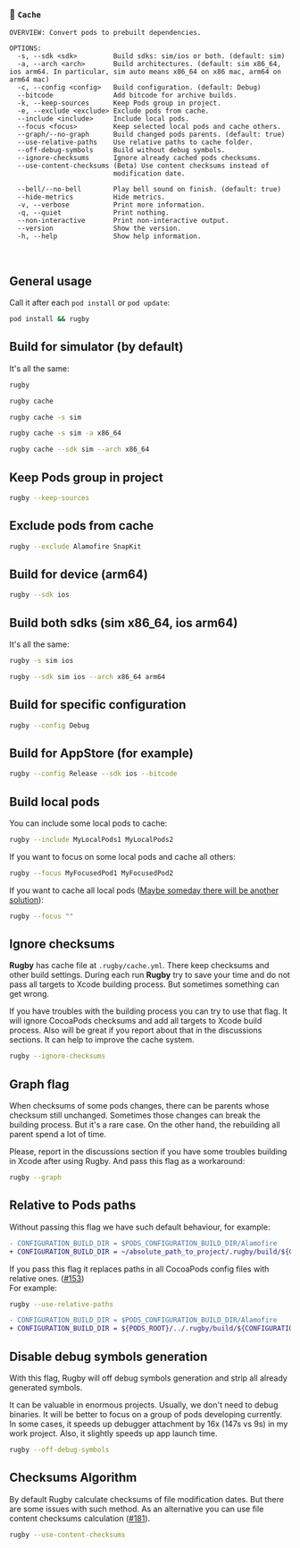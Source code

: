 
### 🏈 `Cache`

```
OVERVIEW: Convert pods to prebuilt dependencies.

OPTIONS:
  -s, --sdk <sdk>         Build sdks: sim/ios or both. (default: sim)
  -a, --arch <arch>       Build architectures. (default: sim x86_64, ios arm64. In particular, sim auto means x86_64 on x86 mac, arm64 on arm64 mac)
  -c, --config <config>   Build configuration. (default: Debug)
  --bitcode               Add bitcode for archive builds.
  -k, --keep-sources      Keep Pods group in project.
  -e, --exclude <exclude> Exclude pods from cache.
  --include <include>     Include local pods.
  --focus <focus>         Keep selected local pods and cache others.
  --graph/--no-graph      Build changed pods parents. (default: true)
  --use-relative-paths    Use relative paths to cache folder.
  --off-debug-symbols     Build without debug symbols.
  --ignore-checksums      Ignore already cached pods checksums.
  --use-content-checksums (Beta) Use content checksums instead of
                          modification date.

  --bell/--no-bell        Play bell sound on finish. (default: true)
  --hide-metrics          Hide metrics.
  -v, --verbose           Print more information.
  -q, --quiet             Print nothing.
  --non-interactive       Print non-interactive output.
  --version               Show the version.
  -h, --help              Show help information.
```

<br>

## General usage

Call it after each `pod install` or `pod update`:
```bash
pod install && rugby
```

## Build for simulator (by default)

It's all the same:

```bash
rugby
```

```bash
rugby cache
```

```bash
rugby cache -s sim
```

```bash
rugby cache -s sim -a x86_64
```

```bash
rugby cache --sdk sim --arch x86_64
```

## Keep Pods group in project

```bash
rugby --keep-sources
```

## Exclude pods from cache

```bash
rugby --exclude Alamofire SnapKit
```

## Build for device (arm64)

```bash
rugby --sdk ios
```

## Build both sdks (sim x86_64, ios arm64)

It's all the same:

```bash
rugby -s sim ios
```

```bash
rugby --sdk sim ios --arch x86_64 arm64
```

## Build for specific configuration

```bash
rugby --config Debug
```

## Build for AppStore (for example)

```bash
rugby --config Release --sdk ios --bitcode
```

## Build local pods

You can include some local pods to cache:

```bash
rugby --include MyLocalPods1 MyLocalPods2
```

If you want to focus on some local pods and cache all others:

```bash
rugby --focus MyFocusedPod1 MyFocusedPod2
```

If you want to cache all local pods ([Maybe someday there will be another solution](https://github.com/apple/swift-argument-parser/pull/317)):

```bash
rugby --focus ""
```

## Ignore checksums

**Rugby** has cache file at `.rugby/cache.yml`. There keep checksums and other build settings. During each run **Rugby** try to save your time and do not pass all targets to Xcode building process. But sometimes something can get wrong.

If you have troubles with the building process you can try to use that flag. It will ignore CocoaPods checksums and add all targets to Xcode build process. Also will be great if you report about that in the discussions sections. It can help to improve the cache system.

```bash
rugby --ignore-checksums
```

## Graph flag

When checksums of some pods changes, there can be parents whose checksum still unchanged. Sometimes those changes can break the building process. But it's a rare case. On the other hand, the rebuilding all parent spend a lot of time.

Please, report in the discussions section if you have some troubles building in Xcode after using Rugby. And pass this flag as a workaround:

```bash
rugby --graph
```

## Relative to Pods paths

Without passing this flag we have such default behaviour, for example:
```diff
- CONFIGURATION_BUILD_DIR = $PODS_CONFIGURATION_BUILD_DIR/Alamofire
+ CONFIGURATION_BUILD_DIR = ~/absolute_path_to_project/.rugby/build/${CONFIGURATION}${EFFECTIVE_PLATFORM_NAME}/Alamofire
```

If you pass this flag it replaces paths in all CocoaPods config files with relative ones. ([#153](https://github.com/swiftyfinch/Rugby/issues/153))<br>
For example:
```bash
rugby --use-relative-paths
```

```diff
- CONFIGURATION_BUILD_DIR = $PODS_CONFIGURATION_BUILD_DIR/Alamofire
+ CONFIGURATION_BUILD_DIR = ${PODS_ROOT}/../.rugby/build/${CONFIGURATION}${EFFECTIVE_PLATFORM_NAME}/Alamofire
```

## Disable debug symbols generation

With this flag, Rugby will off debug symbols generation and strip all already generated symbols.

It can be valuable in enormous projects. Usually, we don't need to debug binaries. It will be better to focus on a group of pods developing currently.
In some cases, it speeds up debugger attachment by 16x (147s vs 9s) in my work project.
Also, it slightly speeds up app launch time.

```bash
rugby --off-debug-symbols
```

## Checksums Algorithm

By default Rugby calculate checksums of file modification dates. But there are some issues with such method. As an alternative you can use file content checksums calculation ([#181](https://github.com/swiftyfinch/Rugby/pull/181)).

```bash
rugby --use-content-checksums
```
